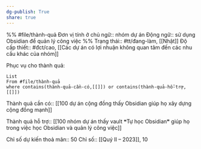 ```yaml
---
dg-publish: True
share: true
---
```

%%
#file/thành-quả
Đơn vị tính ở chủ ngữ:: nhóm dự án
Động ngữ:: sử dụng Obsidian để quản lý công việc
%%
Trạng thái:: #tt/đang-làm, [[Nhật]]
Độ cấp thiết:: #đct/cao, [[Các dự án có lợi nhuận không quan tâm đến các nhu cầu khác của nhóm]]


Phục vụ cho thành quả:
```dataview
List 
From #file/thành-quả 
where contains(thành-quả-cần-có,[[]]) or contains(thành-quả-hỗ-trợ,[[]]) 
```
Thành quả cần có:: [[100 dự án cộng đồng thấy Obsidian giúp họ xây dựng cộng đồng mạnh]]

Thành quả hỗ trợ:: [[100 nhóm dự án thấy vault ❝Tự học Obsidian❞ giúp họ trong việc học Obsidian và quản lý công việc]]

Chỉ số dự kiến thoả mãn:: 50
Chỉ số:: [[Quý II – 2023]], 10
